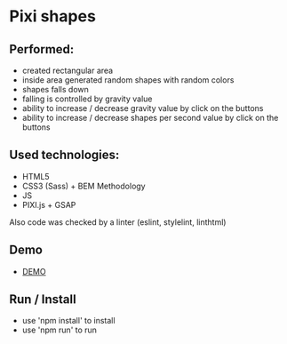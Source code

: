 # Pixi shapes

## Performed:
- created rectangular area
- inside area generated random shapes with random colors
- shapes falls down
- falling is controlled by gravity value
- ability to increase / decrease gravity value by click on the buttons
- ability to increase / decrease shapes per second value by click on the buttons

## Used technologies:
- HTML5
- CSS3 (Sass) + BEM Methodology
- JS
- PIXI.js + GSAP

Also code was checked by a linter (eslint, stylelint, linthtml)

## Demo

- [DEMO](https://tyooma.github.io/pixi_shapes/)

## Run / Install
- use 'npm install' to install
- use 'npm run' to run
